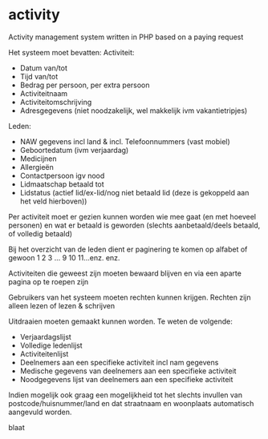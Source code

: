 activity
========

Activity management system written in PHP based on a paying request

Het systeem moet bevatten:
Activiteit:
* Datum van/tot
* Tijd van/tot
* Bedrag per persoon, per extra persoon
* Activiteitnaam
* Activiteitomschrijving
* Adresgegevens (niet noodzakelijk, wel makkelijk ivm vakantietripjes)

Leden:
* NAW gegevens incl land & incl. Telefoonnummers (vast mobiel)
* Geboortedatum (ivm verjaardag)
* Medicijnen
* Allergieën
* Contactpersoon igv nood
* Lidmaatschap betaald tot
* Lidstatus (actief lid/ex-lid/nog niet betaald lid (deze is gekoppeld aan het veld hierboven))

Per activiteit moet er gezien kunnen worden wie mee gaat (en met hoeveel personen) en wat er betaald is geworden (slechts aanbetaald/deels betaald, of volledig betaald)

Bij het overzicht van de leden dient er paginering te komen op alfabet of gewoon 1 2 3 ... 9 10 11...enz. enz.

Activiteiten die geweest zijn moeten bewaard blijven en via een aparte pagina op te roepen zijn

Gebruikers van het systeem moeten rechten kunnen krijgen. Rechten zijn alleen lezen of lezen & schrijven

Uitdraaien moeten gemaakt kunnen worden. Te weten de volgende:
* Verjaardagslijst
* Volledige ledenlijst
* Activiteitenlijst
* Deelnemers aan een specifieke activiteit incl nam gegevens
* Medische gegevens van deelnemers aan een specifieke activiteit
* Noodgegevens lijst van deelnemers aan een specifieke activiteit

Indien mogelijk ook graag een mogelijkheid tot het slechts invullen van postcode/huisnummer/land en dat straatnaam en woonplaats automatisch aangevuld worden.

blaat